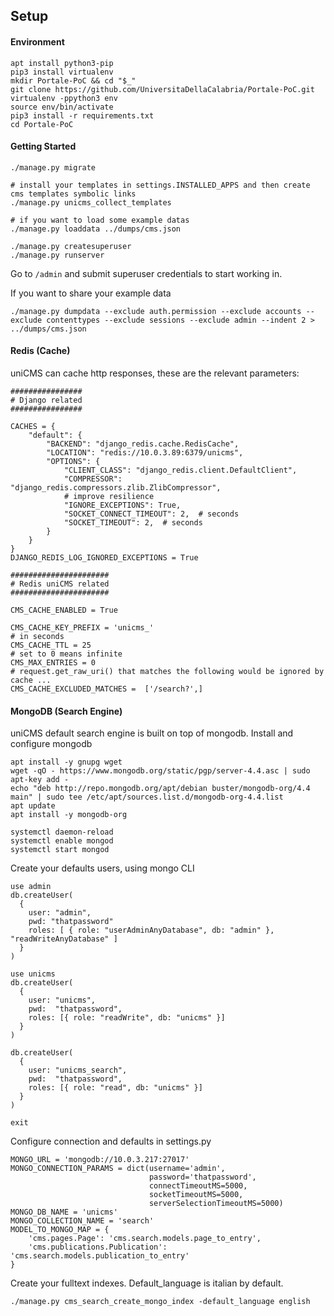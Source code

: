 Setup
-----

#### Environment

````
apt install python3-pip
pip3 install virtualenv
mkdir Portale-PoC && cd "$_"
git clone https://github.com/UniversitaDellaCalabria/Portale-PoC.git
virtualenv -ppython3 env
source env/bin/activate
pip3 install -r requirements.txt
cd Portale-PoC
````

#### Getting Started

````
./manage.py migrate

# install your templates in settings.INSTALLED_APPS and then create cms templates symbolic links
./manage.py unicms_collect_templates

# if you want to load some example datas
./manage.py loaddata ../dumps/cms.json

./manage.py createsuperuser
./manage.py runserver
````

Go to `/admin` and submit superuser credentials to start working in.

If you want to share your example data
````
./manage.py dumpdata --exclude auth.permission --exclude accounts --exclude contenttypes --exclude sessions --exclude admin --indent 2 > ../dumps/cms.json
````

#### Redis (Cache)

uniCMS can cache http responses, these are the relevant parameters:
````
################
# Django related
################

CACHES = {
    "default": {
        "BACKEND": "django_redis.cache.RedisCache",
        "LOCATION": "redis://10.0.3.89:6379/unicms",
        "OPTIONS": {
            "CLIENT_CLASS": "django_redis.client.DefaultClient",
            "COMPRESSOR": "django_redis.compressors.zlib.ZlibCompressor",
            # improve resilience
            "IGNORE_EXCEPTIONS": True,
            "SOCKET_CONNECT_TIMEOUT": 2,  # seconds
            "SOCKET_TIMEOUT": 2,  # seconds
        }
    }
}
DJANGO_REDIS_LOG_IGNORED_EXCEPTIONS = True

######################
# Redis uniCMS related
######################

CMS_CACHE_ENABLED = True

CMS_CACHE_KEY_PREFIX = 'unicms_'
# in seconds
CMS_CACHE_TTL = 25
# set to 0 means infinite
CMS_MAX_ENTRIES = 0
# request.get_raw_uri() that matches the following would be ignored by cache ...
CMS_CACHE_EXCLUDED_MATCHES =  ['/search?',]
````

#### MongoDB (Search Engine)
uniCMS default search engine is built on top of mongodb.
Install and configure mongodb
````
apt install -y gnupg wget
wget -qO - https://www.mongodb.org/static/pgp/server-4.4.asc | sudo apt-key add -
echo "deb http://repo.mongodb.org/apt/debian buster/mongodb-org/4.4 main" | sudo tee /etc/apt/sources.list.d/mongodb-org-4.4.list
apt update
apt install -y mongodb-org

systemctl daemon-reload
systemctl enable mongod
systemctl start mongod
````

Create your defaults users, using mongo CLI
````
use admin
db.createUser(
  {
    user: "admin",
    pwd: "thatpassword"
    roles: [ { role: "userAdminAnyDatabase", db: "admin" }, "readWriteAnyDatabase" ]
  }
)

use unicms
db.createUser(
  {
    user: "unicms",
    pwd:  "thatpassword",
    roles: [{ role: "readWrite", db: "unicms" }]
  }
)

db.createUser(
  {
    user: "unicms_search",
    pwd:  "thatpassword",
    roles: [{ role: "read", db: "unicms" }]
  }
)

exit
````
Configure connection and defaults in settings.py
````
MONGO_URL = 'mongodb://10.0.3.217:27017'
MONGO_CONNECTION_PARAMS = dict(username='admin',
                               password='thatpassword',
                               connectTimeoutMS=5000,
                               socketTimeoutMS=5000,
                               serverSelectionTimeoutMS=5000)
MONGO_DB_NAME = 'unicms'
MONGO_COLLECTION_NAME = 'search'
MODEL_TO_MONGO_MAP = {
    'cms.pages.Page': 'cms.search.models.page_to_entry',
    'cms.publications.Publication': 'cms.search.models.publication_to_entry'
}
````


Create your fulltext indexes. Default_language is italian by default.
````
./manage.py cms_search_create_mongo_index -default_language english
````
